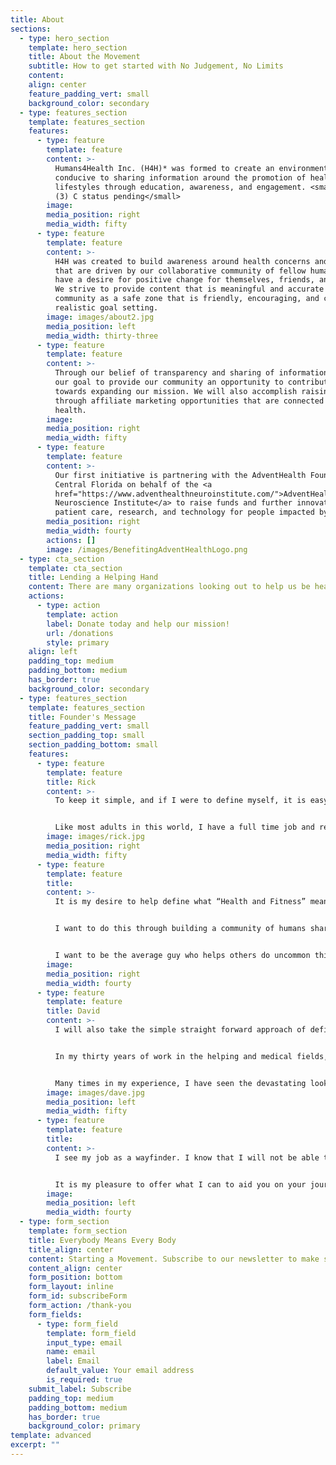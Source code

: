 ```yaml
---
title: About
sections:
  - type: hero_section
    template: hero_section
    title: About the Movement
    subtitle: How to get started with No Judgement, No Limits
    content:
    align: center
    feature_padding_vert: small
    background_color: secondary
  - type: features_section
    template: features_section
    features:
      - type: feature
        template: feature
        content: >-
          Humans4Health Inc. (H4H)* was formed to create an environment
          conducive to sharing information around the promotion of healthy
          lifestyles through education, awareness, and engagement. <small>*501
          (3) C status pending</small>
        image:
        media_position: right
        media_width: fifty
      - type: feature
        template: feature
        content: >-
          H4H was created to build awareness around health concerns and topics
          that are driven by our collaborative community of fellow humans who
          have a desire for positive change for themselves, friends, and family.
          We strive to provide content that is meaningful and accurate for our
          community as a safe zone that is friendly, encouraging, and creates
          realistic goal setting.
        image: images/about2.jpg
        media_position: left
        media_width: thirty-three
      - type: feature
        template: feature
        content: >-
          Through our belief of transparency and sharing of information, it is
          our goal to provide our community an opportunity to contribute funds
          towards expanding our mission. We will also accomplish raising funds
          through affiliate marketing opportunities that are connected to your
          health.
        image:
        media_position: right
        media_width: fifty
      - type: feature
        template: feature
        content: >-
          Our first initiative is partnering with the AdventHealth Foundation |
          Central Florida on behalf of the <a
          href="https://www.adventhealthneuroinstitute.com/">AdventHealth
          Neuroscience Institute</a> to raise funds and further innovation in
          patient care, research, and technology for people impacted by strokes.
        media_position: right
        media_width: fourty
        actions: []
        image: /images/BenefitingAdventHealthLogo.png
  - type: cta_section
    template: cta_section
    title: Lending a Helping Hand
    content: There are many organizations looking out to help us be healthy and stay in peak fitness, but they need our help. There are many ways we can help prevent a tragedy and keep everyone safe, and our network of medical professionals are there to make sure we can understand how to live through a deliberating health condition and come out on top to be in our best form yet. Together we
    actions:
      - type: action
        template: action
        label: Donate today and help our mission!
        url: /donations
        style: primary
    align: left
    padding_top: medium
    padding_bottom: medium
    has_border: true
    background_color: secondary
  - type: features_section
    template: features_section
    title: Founder's Message
    feature_padding_vert: small
    section_padding_top: small
    section_padding_bottom: small
    features:
      - type: feature
        template: feature
        title: Rick
        content: >-
          To keep it simple, and if I were to define myself, it is easy; “Rick is a husband and a father....a normal guy”. I was an average athlete in the past, and I am an average athlete and health and fitness advocate today. However, I have recently been inspired to take on the initiative of sharing my own fitness struggles.  The struggle between my desire to be in peak physical fitness and participate in endurance events, and the reality of how my primary life and it's time commitments makes this endeavor, very difficult. It is my desire to stop being the "Normal guy."


          Like most adults in this world, I have a full time job and rely on that employment to support the lifestyle I have chosen for myself and my family. What is not surprising (Like most of you) I also have a variety of other life commitments that consume my time daily. TIME is the one commodity that we must all better understand if we choose to live a healthier lifestyle. The fact is, our primary roles are most likely linked to activities that are not even remotely connected to the health and fitness industries. Therefore, health and fitness often becomes a low priority or secondary to the activities of our daily lives.  As a consequence, our health and fitness often become “seasonal”.  
        image: images/rick.jpg
        media_position: right
        media_width: fifty
      - type: feature
        template: feature
        title:
        content: >-
          It is my desire to help define what “Health and Fitness” means to people.  And that it is very different for each person. Magazine covers should not define our wellness. Once this is understood, it becomes easier to build a sustainable, realistic plan that you can consistently execute within your specific lifestyle and time constraints.  You can make significant changes in your life with limited time. Therefore, It is my goal to explore how we can do this in the most time efficient way possible. 


          I want to do this through building a community of humans sharing their successes, struggles, and mutual encouragement to keep fighting towards lifestyles that help us all live healthier and more physically fit lifestyles… let’s get rid of the “season” of health and fitness from our lives!


          I want to be the average guy who helps others do uncommon things that ultimately help you achieve a healthier lifestyle. I know this community of sharing will ultimately help me stay inspired!
        image:
        media_position: right
        media_width: fourty
      - type: feature
        template: feature
        title: David
        content: >-
          I will also take the simple straight forward approach of defining who I am; a father, a husband, an educator, and a professional in the medical field. I believe with all my heart that disease can be prevented and even more importantly, that certain diseases can be reversed with the help of honest conversation and hard work by a team of dedicated people.


          In my thirty years of work in the helping and medical fields, I have grown to prize camaraderie, honest friendships, and the healing power of laughter and love. 


          Many times in my experience, I have seen the devastating looks on individuals faces when they have been told of a new medical condition, a condition that they feel they were blindsided by. And worst, believe that their condition is a potential death sentence. I have always taken that opportunity to educate on the diagnosis, and that in most cases, the condition has been building slowly over time due to bad habits. Habits that can be changed with hard work, dedication, support from friends and family, fellowship from others that have taken the journey previously and most importantly, belief that you can. The power of faith will always be the “x-factor” in your health. 
        image: images/dave.jpg
        media_position: left
        media_width: fifty
      - type: feature
        template: feature
        title:
        content: >-
          I see my job as a wayfinder. I know that I will not be able to go on the journey with you, but I will point you in the correct direction. And when the time is needed, I will be there to support good habits and direct you back towards the “true north”. 


          It is my pleasure to offer what I can to aid you on your journey to better health.
        image:
        media_position: left
        media_width: fourty
  - type: form_section
    template: form_section
    title: Everybody Means Every Body
    title_align: center
    content: Starting a Movement. Subscribe to our newsletter to make sure you don't miss anything.
    content_align: center
    form_position: bottom
    form_layout: inline
    form_id: subscribeForm
    form_action: /thank-you
    form_fields:
      - type: form_field
        template: form_field
        input_type: email
        name: email
        label: Email
        default_value: Your email address
        is_required: true
    submit_label: Subscribe
    padding_top: medium
    padding_bottom: medium
    has_border: true
    background_color: primary
template: advanced
excerpt: ""
---
```

